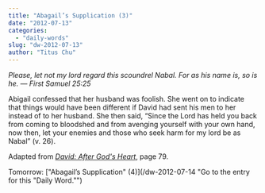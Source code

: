 ```yaml
---
title: "Abagail’s Supplication (3)"
date: "2012-07-13"
categories: 
  - "daily-words"
slug: "dw-2012-07-13"
author: "Titus Chu"
---
```


_Please, let not my lord regard this scoundrel Nabal. For as his name is, so is he._ _— First Samuel 25:25_

Abigail confessed that her husband was foolish. She went on to indicate that things would have been different if David had sent his men to her instead of to her husband. She then said, “Since the Lord has held you back from coming to bloodshed and from avenging yourself with your own hand, now then, let your enemies and those who seek harm for my lord be as Nabal” (v. 26).

Adapted from _[David: After God's Heart](/book-david "Go to the listing for this book.")_, page 79.

Tomorrow: ["Abagail’s Supplication" (4)](/dw-2012-07-14 "Go to the entry for this "Daily Word."")
